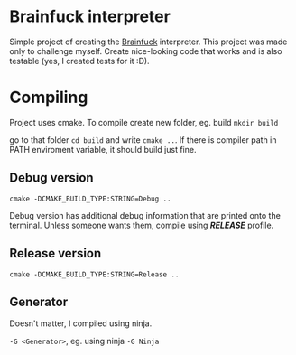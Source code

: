 # Brainfuck interpreter

Simple project of creating the [Brainfuck](https://esolangs.org/wiki/Brainfuck) interpreter. This project was made only to challenge myself. Create nice-looking code that works and is also testable (yes, I created tests for it :D).

# Compiling

Project uses cmake. To compile create new folder, eg. build
`mkdir build`

go to that folder `cd build` and write `cmake ..`. If there is compiler path in PATH enviroment variable, it should build just fine.

## Debug version

`cmake -DCMAKE_BUILD_TYPE:STRING=Debug ..`

Debug version has additional debug information that are printed onto the terminal. Unless someone wants them, compile using *__RELEASE__* profile.

## Release version

`cmake -DCMAKE_BUILD_TYPE:STRING=Release ..`

## Generator

Doesn't matter, I compiled using ninja.

`-G <Generator>`, eg. using ninja `-G Ninja`